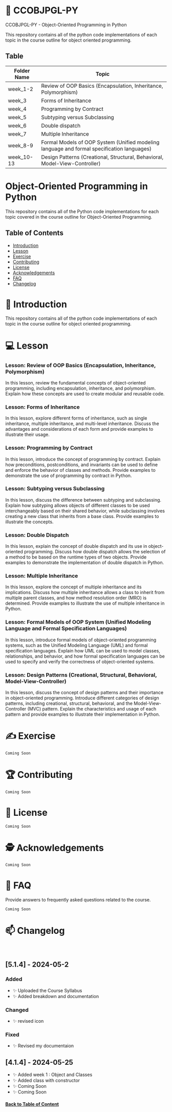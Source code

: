 # 💫 CCOBJPGL-PY  
CCOBJPGL-PY - Object-Oriented Programming in Python

This repository contains all of the python code implementations of each topic in the course outline for object oriented programming.

## Table


| Folder Name | Topic |
|-------------|-------|
| week_1-2 | Review of OOP Basics (Encapsulation, Inheritance, Polymorphism) | 
| week_3 | Forms of Inheritance |
| week_4 | Programming by Contract |
| week_5 | Subtyping versus Subclassing | 
| week_6 | Double dispatch |
| week_7 | Multiple Inheritance |
| week_8-9 | Formal Models of OOP System (Unified modeling language and formal specification languages) |
| week_10-13 | Design Patterns (Creational, Structural, Behavioral, Model-View-Controller) |



# Object-Oriented Programming in Python

This repository contains all of the Python code implementations for each topic covered in the course outline for Object-Oriented Programming.

## Table of Contents

- [Introduction](#introduction)
- [Lesson](#lesson)
- [Exercise](#exercise)
- [Contributing](#contributing)
- [License](#license)
- [Acknowledgements](#acknowledgements)
- [FAQ](#faq)
- [Changelog](#changelog)

# 🔭 Introduction

This repository contains all of the python code implementations of each topic in the course outline for object oriented programming.

# 💻 Lesson 

### Lesson: Review of OOP Basics (Encapsulation, Inheritance, Polymorphism)
In this lesson, review the fundamental concepts of object-oriented programming, including encapsulation, inheritance, and polymorphism. Explain how these concepts are used to create modular and reusable code.

### Lesson: Forms of Inheritance
In this lesson, explore different forms of inheritance, such as single inheritance, multiple inheritance, and multi-level inheritance. Discuss the advantages and considerations of each form and provide examples to illustrate their usage.

### Lesson: Programming by Contract
In this lesson, introduce the concept of programming by contract. Explain how preconditions, postconditions, and invariants can be used to define and enforce the behavior of classes and methods. Provide examples to demonstrate the use of programming by contract in Python.

### Lesson: Subtyping versus Subclassing
In this lesson, discuss the difference between subtyping and subclassing. Explain how subtyping allows objects of different classes to be used interchangeably based on their shared behavior, while subclassing involves creating a new class that inherits from a base class. Provide examples to illustrate the concepts.

### Lesson: Double Dispatch 
In this lesson, explain the concept of double dispatch and its use in object-oriented programming. Discuss how double dispatch allows the selection of a method to be based on the runtime types of two objects. Provide examples to demonstrate the implementation of double dispatch in Python.

### Lesson: Multiple Inheritance 
In this lesson, explore the concept of multiple inheritance and its implications. Discuss how multiple inheritance allows a class to inherit from multiple parent classes, and how method resolution order (MRO) is determined. Provide examples to illustrate the use of multiple inheritance in Python.

### Lesson: Formal Models of OOP System (Unified Modeling Language and Formal Specification Languages)
In this lesson, introduce formal models of object-oriented programming systems, such as the Unified Modeling Language (UML) and formal specification languages. Explain how UML can be used to model classes, relationships, and behavior, and how formal specification languages can be used to specify and verify the correctness of object-oriented systems.

### Lesson: Design Patterns (Creational, Structural, Behavioral, Model-View-Controller)
In this lesson, discuss the concept of design patterns and their importance in object-oriented programming. Introduce different categories of design patterns, including creational, structural, behavioral, and the Model-View-Controller (MVC) pattern. Explain the characteristics and usage of each pattern and provide examples to illustrate their implementation in Python.

# ✍️ Exercise

```bash 
Coming Soon
```

# 🏆 Contributing  

```bash
Coming Soon
```

# 🔐 License 

```bash
Coming Soon
```

# 🕵️ Acknowledgements  

```bash
Coming Soon
```

# 💬 FAQ  
Provide answers to frequently asked questions related to the course.

```bash
Coming Soon
```
# 📫 Changelog
        
## [5.1.4] - 2024-05-2        
### Added 
- ✨ Uploaded the Course Syllabus
- ✨ Added breakdown and documentation

### Changed
- ✨ revised icon

### Fixed  
- ✨ Revised my documentaion

## [4.1.4] - 2024-05-25  
- ✨ Added week 1 : Object and Classes
- ✨ Added class with constructor
- ✨ Coming Soon 
- ✨ Coming Soon


#### [Back to Table of Content](#introduction)    
